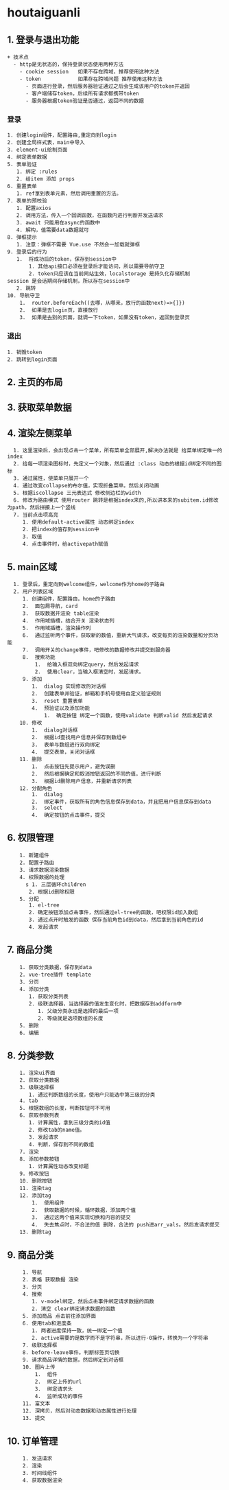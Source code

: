 # houtaiguanli

## 1. 登录与退出功能  
    + 技术点
      - http是无状态的，保持登录状态使用两种方法
        - cookie session   如果不存在跨域，推荐使用这种方法
        - token            如果存在跨域问题 推荐使用这种方法
          - 页面进行登录，然后服务器验证通过之后会生成该用户的token并返回
          - 客户端储存token，后续所有请求都携带token
          - 服务器根据token验证是否通过，返回不同的数据
### 登录
    1. 创建login组件，配置路由,重定向到login
    2. 创建全局样式表，main中导入
    3. element-ui绘制页面
    4. 绑定表单数据 
    5. 表单验证
       1. 绑定 :rules
       2. 给item 添加 props
    6. 重置表单
       1. ref拿到表单元素，然后调用重置的方法。
    7. 表单的预校验
       1. 配置axios
       2. 调用方法，传入一个回调函数，在函数内进行判断并发送请求
       3. await 只能用在async的函数中
       4. 解构，值需要data数据就可
    8. 弹框提示
       1. 注意：弹框不需要 Vue.use 不然会一加载就弹框
    9. 登录后的行为
       1.  将成功后的token，保存到session中 
           1. 其他api接口必须在登录后才能访问，所以需要导航守卫
           2. token只应该在当前网站生效，localstorage 是持久化存储机制    session 是会话期间存储机制，所以存在session中
       2. 跳转
    10. 导航守卫
        1.  router.beforeEach((去哪，从哪来，放行的函数next)=>{]})
        2.  如果是去login页，直接放行
        3.  如果是去别的页面，就调一下token，如果没有token，返回到登录页
### 退出
    1. 销毁token
    2. 跳转到login页面

## 2. 主页的布局
## 3. 获取菜单数据
## 4. 渲染左侧菜单
      1. 这里渲染后，会出现点击一个菜单，所有菜单全部展开,解决办法就是 给菜单绑定唯一的index 
      2. 给每一项渲染图标时，先定义一个对象，然后通过 :class 动态的根据id绑定不同的图标 
      3. 通过属性，使菜单只展开一个
      4. 通过改变collapse的布尔值，实现折叠菜单。然后关闭动画
      5. 根据iscollapse 三元表达式 修改侧边栏的width
      6. 修改为路由模式 使用router 跳转是根据index来的,所以讲本来的subitem.id修改为path，然后拼接上一个竖线
      7. 当前点击项高亮
         1. 使用default-active属性 动态绑定index
         2. 把index的值存到session中
         3. 取值
         4. 点击事件时，给activepath赋值
## 5. main区域
      1. 登录后，重定向到welcome组件，welcome作为home的子路由
      2. 用户列表区域
         1. 创建组件，配置路由，home的子路由
         2.  面包屑导航，card
         3.  获取数据并渲染 table渲染
         4.  作用域插槽，结合开关 渲染状态列
         5.  作用域插槽，渲染操作列
         6.  通过监听两个事件，获取新的数值，重新大气请求，改变每页的渲染数量和分页功能
         7.  调用开关的change事件，吧修改的数据修改并提交到服务器
         8.  搜索功能
             1.  给输入框双向绑定query，然后发起请求
             2.  使用clear，当输入框清空时，发起请求。
         9. 添加
            1.  dialog 实现修改的对话框
            2.  创建表单并验证，邮箱和手机号使用自定义验证规则
            3.  reset 重置表单
            4.  预验证以及添加功能
                1.  确定按钮 绑定一个函数，使用validate 判断valid 然后发起请求
        10. 修改
            1.  dialog对话框
            2.  根据id查找用户信息并保存到数组中
            3.  表单与数组进行双向绑定
            4.  提交表单，关闭对话框
        11. 删除
            1.  点击按钮先提示用户，避免误删
            2.  然后根据确定和取消按钮返回的不同的值，进行判断
            3.  根据id删除用户信息，并重新请求列表
        12. 分配角色
            1.  dialog
            2.  绑定事件，获取所有的角色信息保存到data，并且把用户信息保存到data
            3.  select 
            4.  确定按钮的点击事件，提交
## 6. 权限管理
        1. 新建组件
        2. 配置子路由
        3. 请求数据渲染数据
        4. 权限数据的处理
          s 1. 三层循环children
           2. 根据id删除权限
        5. 分配
           1. el-tree
           2. 确定按钮添加点击事件，然后通过el-tree的函数，吧权限id加入数组
           3. 通过点开时触发的函数 保存当前角色id到data，然后拿到当前角色的id
           4. 发起请求
## 7. 商品分类
        1. 获取分类数据，保存到data
        2. vue-tree插件 template
        3. 分页
        4. 添加分类
           1. 获取分类列表
           2. 级联选择器，当选择器的值发生变化时，把数据存到addform中
              1. 父级分类永远是选择的最后一项
              2. 等级就是选项数组的长度
        5. 删除
        6. 编辑
## 8. 分类参数
        1. 渲染ui界面 
        2. 获取分类数据
        3. 级联选择框
           1. 通过判断数组的长度，使用户只能选中第三级的分类
        4. tab
        5. 根据数组的长度，判断按钮可不可用
        6. 获取参数列表
           1. 计算属性，拿到三级分类的id值
           2. 修改tab的name值。
           3. 发起请求
           4. 判断，保存到不同的数组
        7. 渲染
        8. 添加参数按钮
           1. 计算属性动态改变标题
        9. 修改按钮
        10. 删除按钮
        11. 渲染tag
        12. 添加tag
            1.  使用组件
            2.  获取数据的时候，循环数据，添加两个值
            3.  通过这两个值来实现切换和内容的提交
            4.  失去焦点时，不合法的值 删除，合法的 push进arr_vals。然后发请求提交
        13. 删除tag
## 9. 商品分类
         1. 导航
         2. 表格 获取数据 渲染
         3. 分页
         4. 搜索
            1. v-model绑定，然后点击事件绑定请求数据的函数
            2. 清空 clear绑定请求数据的函数
         5. 添加商品 点击前往添加界面
         6. 使用tab和进度条
            1. 两者进度保持一致，统一绑定一个值
            2. active需要的是数字而不是字符串，所以进行-0操作，转换为一个字符串
         7. 级联选择框 
         8. before-leave事件。判断标签页切换
         9. 请求商品详情的数据，然后绑定到对话框
         10. 图片上传
             1.  组件
             2.  绑定上传的url
             3.  绑定请求头
             4.  监听成功的事件
         11. 富文本
         12. 深拷贝，然后对动态数据和动态属性进行处理
         13. 提交
## 10. 订单管理
         1. 发送请求
         2. 渲染
         3. 时间线组件
         4. 获取数据渲染
